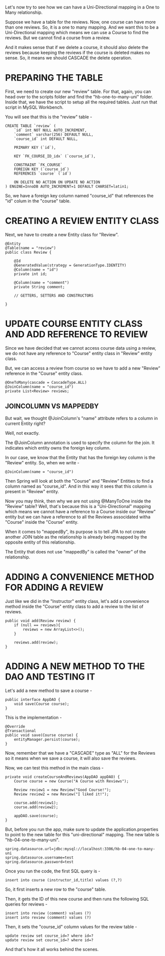 Let's now try to see how we can have a Uni-Directional mapping in a One to Many relationship.

Suppose we have a table for the reviews. Now, one course can have more than one reviews. So, it is a one to many mapping. And we want this to be a Uni-Directional mapping which means we can use a Course to find the reviews. But we cannot find a course from a review.

And it makes sense that if we delete a course, it should also delete the reviews because keeping the reviews if the course is deleted makes no sense. So, it means we should CASCADE the delete operation.

# PREPARING THE TABLE

First, we need to create our new "review" table. For that, again, you can head over to the scripts folder and find the "hb-one-to-many-uni" folder. Inside that, we have the script to setup all the required tables. Just run that script in MySQL Workbench.

You will see that this is the "review" table - 

    CREATE TABLE `review` (
        `id` int NOT NULL AUTO_INCREMENT,
        `comment` varchar(256) DEFAULT NULL,
        `course_id` int DEFAULT NULL,

        PRIMARY KEY (`id`),

        KEY `FK_COURSE_ID_idx` (`course_id`),

        CONSTRAINT `FK_COURSE` 
        FOREIGN KEY (`course_id`) 
        REFERENCES `course` (`id`) 

        ON DELETE NO ACTION ON UPDATE NO ACTION
    ) ENGINE=InnoDB AUTO_INCREMENT=1 DEFAULT CHARSET=latin1;

So, we have a foreign key column named "course_id" that references the "id" colum in the "course" table.

# CREATING A REVIEW ENTITY CLASS

Next, we have to create a new Entity class for "Review".

    @Entity
    @Table(name = "review")
    public class Review {

        @Id
        @GeneratedValue(strategy = GenerationType.IDENTITY)
        @Column(name = "id")
        private int id;

        @Column(name = "comment")
        private String comment;

        // GETTERS, SETTERS AND CONSTRUCTORS

    }

# UPDATE COURSE ENTITY CLASS AND ADD REFERENCE TO REVIEW

Since we have decided that we cannot access course data using a review, we do not have any reference to "Course" entity class in "Review" entity class.

But, we can access a review from course so we have to add a new "Review" reference in the "Course" entity class.

    @OneToMany(cascade = CascadeType.ALL)
    @JoinColumn(name = "course_id")
    private List<Review> reviews;

## JOINCOLUMN VS MAPPEDBY

But wait, we thought @JoinColumn's "name" attribute refers to a column in current Entity right?

Well, not exactly.

The @JoinColumn annotation is used to specify the column for the join. It indicates which entity owns the foreign key column.

In our case, we know that the Entity that has the foreign key column is the "Review" entity. So, when we write -

    @JoinColumn(name = "course_id")

Then Spring will look at both the "Course" and "Review" Entities to find a column named as "course_id". And in this way it sees that this column is present in "Review" entity.

Now you may think, then why we are not using @ManyToOne inside the "Review" table? Well, that's because this is a "Uni-Directional" mapping which means we cannot have a reference to a Course inside our "Review" entity but we can have a reference to all the Reviews associdated witha "Course" inside the "Course" entity.

When it comes to "mappedBy", its purpose is to tell JPA to not create another JOIN table as the relationship is already being mapped by the opposite entity of this relationship.

The Entity that does not use "mappedBy" is called the "owner" of the relationship.

# ADDING A CONVENIENCE METHOD FOR ADDING A REVIEW

Just like we did in the "Instructor" entity class, let's add a convenience method inside the "Course" entity class to add a review to the list of reviews.

    public void add(Review review) {
        if (null == reviews){
            reviews = new ArrayList<>();
        }

        reviews.add(review);
    }

# ADDING A NEW METHOD TO THE DAO AND TESTING IT

Let's add a new method to save a course - 

    public interface AppDAO {
        void save(Course course);
    }

This is the implementation - 

    @Override
    @Transactional
    public void save(Course course) {
        entityManager.persist(course);
    }

Now, remember that we have a "CASCADE" type as "ALL" for the Reviews so it means when we save a course, it will also save the reviews.

Now, we can test this method in the main class - 

    private void createCourseAndReviews(AppDAO appDAO) {
		Course course = new Course("A Course with Reviews");

		Review review1 = new Review("Good Course!");
		Review review2 = new Review("I liked it!");

		course.add(review1);
		course.add(review2);

		appDAO.save(course);
	}

But, before you run the app, make sure to update the application.properties to point to the new table for this "uni-directional" mapping. The new table is "hb-04-one-to-many-uni".

    spring.datasource.url=jdbc:mysql://localhost:3306/hb-04-one-to-many-uni
    spring.datasource.username=test
    spring.datasource.password=test

Once you run the code, the first SQL query is - 
    
    insert into course (instructor_id,title) values (?,?)

So, it first inserts a new row to the "course" table.

Then, it gets the ID of this new course and then runs the following SQL queries for reviews - 

    insert into review (comment) values (?)
    insert into review (comment) values (?)

Then, it sets the "course_id" column values for the review table - 

    update review set course_id=? where id=?
    update review set course_id=? where id=?

And that's how it all works behind the scenes.

